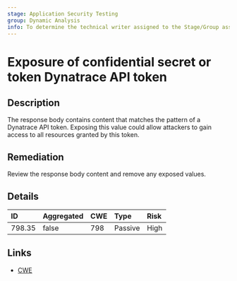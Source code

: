 ```yaml
---
stage: Application Security Testing
group: Dynamic Analysis
info: To determine the technical writer assigned to the Stage/Group associated with this page, see https://handbook.gitlab.com/handbook/product/ux/technical-writing/#assignments
---
```


# Exposure of confidential secret or token Dynatrace API token

## Description

The response body contains content that matches the pattern of a Dynatrace API token.
Exposing this value could allow attackers to gain access to all resources granted by this token.

## Remediation

Review the response body content and remove any exposed values.

## Details

| ID | Aggregated | CWE | Type | Risk |
|:---|:--------|:--------|:--------|:--------|
| 798.35 | false | 798 | Passive | High |

## Links

- [CWE](https://cwe.mitre.org/data/definitions/798.html)
